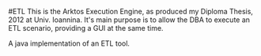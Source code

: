 #ETL
This is the Arktos Execution Engine, as produced my Diploma Thesis, 2012 at Univ. Ioannina. 
It's main purpose is to allow the DBA to execute an ETL scenario, providing a GUI at the same time.

A java implementation of an ETL tool.
